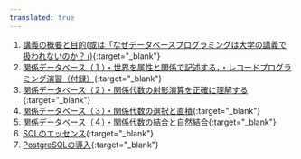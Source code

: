 ```yaml
---
translated: true
---
```

1. [講義の概要と目的(或は「なぜデータベースプログラミングは大学の講義で扱われないのか？」)](https://youtu.be/SsPQu9c5Qns){:target="_blank"} 
2. [関係データベース（１）・世界を属性と関係で記述する，・レコードプログラミング演習（付録）](https://youtu.be/_S1G1uvtaKY){:target="_blank"} 
3. [関係データベース（２）・関係代数の射影演算を正確に理解する](https://youtu.be/UybejglP3vc){:target="_blank"} 
4. [関係データベース（３）・関係代数の選択と直積](https://youtu.be/Uv-EbMrwB90){:target="_blank"} 
5. [関係データベース（４）・関係代数の結合と自然結合](https://youtu.be/3ZM7F0GZn_w){:target="_blank"} 
6. [SQLのエッセンス](https://youtu.be/wzvuaD5vWyw){:target="_blank"} 
7. [PostgreSQLの導入](https://youtu.be/VSOeHQAmmCw){:target="_blank"} 

